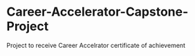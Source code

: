# Career-Accelerator-Capstone-Project
Project to receive Career Accelrator certificate of achievement
